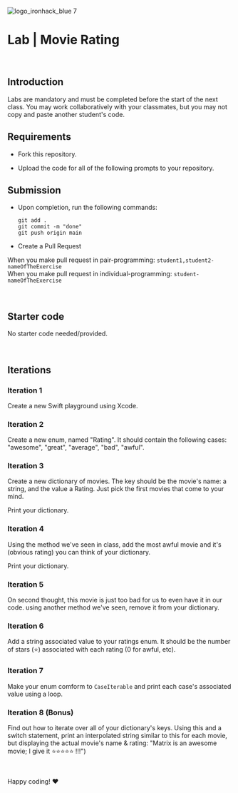 
![logo_ironhack_blue 7](https://user-images.githubusercontent.com/23629340/40541063-a07a0a8a-601a-11e8-91b5-2f13e4e6b441.png)

# Lab | Movie Rating

<br>

## Introduction

Labs are mandatory and must be completed before the start of the next class. 
You may work collaboratively with your classmates, but you may not copy and paste another student's code.

## Requirements

- Fork this repository.
<!-- - Add your instructor and the class graders to your repository and ensure that your repository is private. Public repositories will receive a zero on the assignment.
  - If you are unsure who your class graders are, ask your instructor or refer to the day 1 slide deck. -->
- Upload the code for all of the following prompts to your repository.

## Submission

- Upon completion, run the following commands:

  ```shell
  git add .
  git commit -m "done"
  git push origin main
  ```

- Create a Pull Request

When you make pull request in pair-programming: `student1,student2-nameOfTheExercise` <br>
When you make pull request in individual-programming: `student-nameOfTheExercise`

<br>

## Starter code

No starter code needed/provided.

<br>

## Iterations

### Iteration 1

Create a new Swift playground using Xcode.

### Iteration 2

Create a new enum, named "Rating". It should contain the following cases: "awesome", "great", "average", "bad", "awful".

### Iteration 3

Create a new dictionary of movies. The key should be the movie's name: a string, and the value a Rating. Just pick the first movies that come to your mind.

Print your dictionary.

### Iteration 4

Using the method we've seen in class, add the most awful movie and it's (obvious rating) you can think of your dictionary.

Print your dictionary.

### Iteration 5

On second thought, this movie is just too bad for us to even have it in our code. using another method we've seen, remove it from your dictionary.

### Iteration 6

Add a string associated value to your ratings enum. It should be the number of stars (:star:) associated with each rating (0 for awful, etc).

### Iteration 7

Make your enum comform to `CaseIterable` and print each case's associated value using a loop.

### Iteration 8 (Bonus)

Find out how to iterate over all of your dictionary's keys. Using this and a switch statement, print an interpolated string similar to this for each movie, but displaying the actual movie's name & rating: "Matrix is an awesome movie; I give it ⭐️⭐️⭐️⭐️⭐️ !!!")

<br>

Happy coding! :heart:
